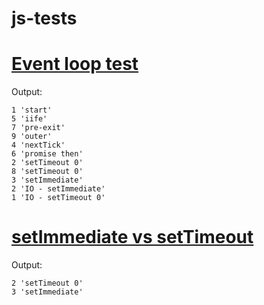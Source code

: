 # js-tests

# [Event loop test](./event-loop.js)

Output:
```
1 'start'
5 'iife'
7 'pre-exit'
9 'outer'
4 'nextTick'
6 'promise then'
2 'setTimeout 0'
8 'setTimeout 0'
3 'setImmediate'
2 'IO - setImmediate'
1 'IO - setTimeout 0'
```

# [setImmediate vs setTimeout](./setImmediate_vs_setTimeout.js)

Output:
```
2 'setTimeout 0'
3 'setImmediate'
```

